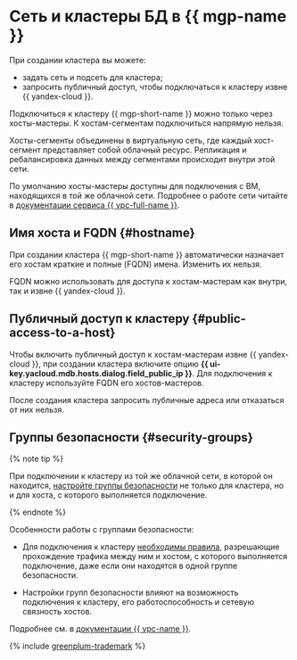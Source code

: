 # Сеть и кластеры БД в {{ mgp-name }}


При создании кластера вы можете:

* задать сеть и подсеть для кластера;
* запросить публичный доступ, чтобы подключаться к кластеру извне {{ yandex-cloud }}.


Подключиться к кластеру {{ mgp-short-name }} можно только через хосты-мастеры. К хостам-сегментам подключиться напрямую нельзя.

Хосты-сегменты объединены в виртуальную сеть, где каждый хост-сегмент представляет собой облачный ресурс. Репликация и ребалансировка данных между сегментами происходит внутри этой сети.


По умолчанию хосты-мастеры доступны для подключения с ВМ, находящихся в той же облачной сети. Подробнее о работе сети читайте в [документации сервиса {{ vpc-full-name }}](../../vpc/concepts/index.md).


## Имя хоста и FQDN {#hostname}

При создании кластера {{ mgp-short-name }} автоматически назначает его хостам краткие и полные (FQDN) имена. Изменить их нельзя.


FQDN можно использовать для доступа к хостам-мастерам как внутри, так и извне {{ yandex-cloud }}.

## Публичный доступ к кластеру {#public-access-to-a-host}

Чтобы включить публичный доступ к хостам-мастерам извне {{ yandex-cloud }}, при создании кластера включите опцию **{{ ui-key.yacloud.mdb.hosts.dialog.field_public_ip }}**. Для подключения к кластеру используйте FQDN его хостов-мастеров.

После создания кластера запросить публичные адреса или отказаться от них нельзя.

## Группы безопасности {#security-groups}


{% note tip %}

При подключении к кластеру из той же облачной сети, в которой он находится, [настройте группы безопасности](../operations/connect.md#configuring-security-groups) не только для кластера, но и для хоста, с которого выполняется подключение.

{% endnote %}

Особенности работы с группами безопасности:

* Для подключения к кластеру [необходимы правила](../operations/connect.md#configuring-security-groups), разрешающие прохождение трафика между ним и хостом, с которого выполняется подключение, даже если они находятся в одной группе безопасности.

* Настройки групп безопасности влияют на возможность подключения к кластеру, его работоспособность и сетевую связность хостов.

Подробнее см. в [документации {{ vpc-name }}](../../vpc/concepts/security-groups.md).


{% include [greenplum-trademark](../../_includes/mdb/mgp/trademark.md) %}
